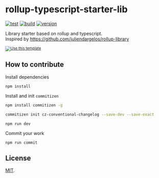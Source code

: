 # rollup-typescript-starter-lib

[![test](https://github.com/solaldr/rollup-typescript-starter-lib/workflows/test/badge.svg?branch=master)](https://github.com/solaldr/rollup-typescript-starter-lib/actions?workflow=test)
[![build](https://github.com/solaldr/rollup-typescript-starter-lib/workflows/build/badge.svg?branch=master)](https://github.com/solaldr/rollup-typescript-starter-lib/actions?workflow=build)
[![version](https://img.shields.io/github/package-json/v/solaldr/rollup-typescript-starter-lib)](https://github.com/solaldr/rollup-typescript-starter-lib)

Library starter based on rollup and typescript. <br>
Inspired by <a href="https://github.com/juliendargelos/rollup-library">https://github.com/juliendargelos/rollup-library</a>

<sub>[![Use this template](https://img.shields.io/badge/-Use%20this%20template-brightgreen)](https://github.com/solaldr/rollup-typescript-starter-lib/generate)</sub>

## How to contribute

Install dependencies

```
npm install
```

Install and init `commitizen`

```bash
npm install commitizen -g
```

```bash
commitizen init cz-conventional-changelog --save-dev --save-exact
```

```
npm run dev
```

Commit your work
```
npm run commit
```

## License

[MIT](LICENSE).
